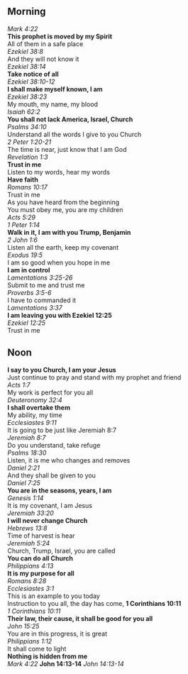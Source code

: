 ## Morning

_Mark 4:22_  
**This prophet is moved by my Spirit**  
All of them in a safe place  
_Ezekiel 38:8_  
And they will not know it  
_Ezekiel 38:14_  
**Take notice of all**  
_Ezekiel 38:10-12_  
**I shall make myself known, I am**  
_Ezekiel 38:23_  
My mouth, my name, my blood  
_Isaiah 62:2_  
**You shall not lack America, Israel, Church**  
_Psalms 34:10_  
Understand all the words I give to you Church  
_2 Peter 1:20-21_  
The time is near, just know that I am God  
_Revelation 1:3_  
**Trust in me**  
Listen to my words, hear my words  
**Have faith**  
_Romans 10:17_  
Trust in me  
As you have heard from the beginning  
You must obey me, you are my children  
_Acts 5:29_  
_1 Peter 1:14_  
**Walk in it, I am with you Trump, Benjamin**  
_2 John 1:6_  
Listen all the earth, keep my covenant  
_Exodus 19:5_  
I am so good when you hope in me  
**I am in control**  
_Lamentations 3:25-26_  
Submit to me and trust me  
_Proverbs 3:5-6_  
I have to commanded it  
_Lamentations 3:37_  
**I am leaving you with Ezekiel 12:25**  
_Ezekiel 12:25_  
Trust in me  

## Noon

**I say to you Church, I am your Jesus**  
Just continue to pray and stand with my prophet and friend  
_Acts 1:7_  
My work is perfect for you all  
_Deuteronomy 32:4_  
**I shall overtake them**  
My ability, my time  
_Ecclesiastes 9:11_  
It is going to be just like Jeremiah 8:7  
_Jeremiah 8:7_  
Do you understand, take refuge  
_Psalms 18:30_  
Listen, it is me who changes and removes  
_Daniel 2:21_  
And they shall be given to you  
_Daniel 7:25_  
**You are in the seasons, years, I am**  
_Genesis 1:14_  
It is my covenant, I am Jesus  
_Jeremiah 33:20_  
**I will never change Church**  
_Hebrews 13:8_  
Time of harvest is hear  
_Jeremiah 5:24_  
Church, Trump, Israel, you are called  
**You can do all Church**  
_Philippians 4:13_  
**It is my purpose for all**  
_Romans 8:28_  
_Ecclesiastes 3:1_  
This is an example to you today  
Instruction to you all, the day has come, **1 Corinthians 10:11**   
_1 Corinthians 10:11_  
**Their law, their cause, it shall be good for you all**  
_John 15:25_  
You are in this progress, it is great  
_Philippians 1:12_  
It shall come to light  
**Nothing is hidden from me**  
_Mark 4:22_
**John 14:13-14**
_John 14:13-14_  
